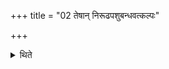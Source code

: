 +++
title = "02 तेषान् निरूढपशुबन्धवत्कल्पः"

+++

<details><summary>थिते</summary>

तेषां निरूढपशुबन्धवत्कल्पः २
</details>
